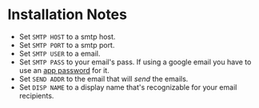 # Installation Notes

- Set `SMTP HOST` to a smtp host.
- Set `SMTP PORT` to a smtp port.
- Set `SMTP USER` to a email.
- Set `SMTP PASS` to your email's pass. If using a google email you have to use an [app password](https://support.google.com/accounts/answer/185833?hl=en) for it.
- Set `SEND ADDR` to the email that will _send_ the emails.
- Set `DISP NAME` to a display name that's recognizable for your email recipients.
